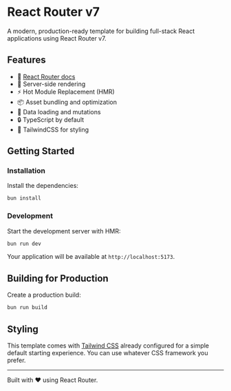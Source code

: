 # React Router v7

A modern, production-ready template for building full-stack React applications using React Router v7.

## Features

- 📖 [React Router docs](https://reactrouter.com)
- 🚀 Server-side rendering
- ⚡️ Hot Module Replacement (HMR)
- 📦 Asset bundling and optimization
- 🔄 Data loading and mutations
- 🔒 TypeScript by default
- 🎉 TailwindCSS for styling

## Getting Started

### Installation

Install the dependencies:

```sh
bun install
```

### Development

Start the development server with HMR:

```sh
bun run dev
```

Your application will be available at `http://localhost:5173`.

## Building for Production

Create a production build:

```sh
bun run build
```

## Styling

This template comes with [Tailwind CSS](https://tailwindcss.com/) already configured for a simple default starting experience. You can use whatever CSS framework you prefer.

---

Built with ❤️ using React Router.

